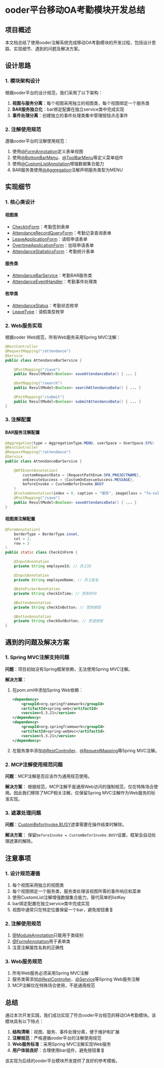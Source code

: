 # ooder平台移动OA考勤模块开发总结

## 项目概述

本文档总结了使用ooder注解系统完成移动OA考勤模块的开发过程，包括设计思路、实现细节、遇到的问题及解决方案。

## 设计思路

### 1. 模块架构设计

根据ooder平台的设计规范，我们采用了以下架构：

1. **视图与服务分离**：每个视图采用独立的视图类，每个视图绑定一个服务类
2. **BAR服务独立化**：bar绑定配置在独立service类中完成实现
3. **事件处理分离**：创建独立的事件处理类集中管理按钮点击事件

### 2. 注解使用规范

遵循ooder平台的注解使用规范：

1. 使用[@FormAnnotation](file:///E:/ooder-gitee/ooder-annotation/src/main/java/net/ooder/esd/annotation/FormAnnotation.java#L15-L66)定义表单视图
2. 使用[@BottomBarMenu](file:///E:/ooder-gitee/ooder-annotation/src/main/java/net/ooder/esd/annotation/menu/BottomBarMenu.java#L11-L44)、[@ToolBarMenu](file:///E:/ooder-gitee/ooder-annotation/src/main/java/net/ooder/esd/annotation/menu/ToolBarMenu.java#L11-L44)等定义菜单组件
3. 使用[@CustomListAnnotation](file:///E:/ooder-gitee/ooder-annotation/src/main/java/net/ooder/esd/annotation/field/CustomListAnnotation.java#L12-L48)增强数据集合能力
4. BAR服务类使用[@Aggregation](file:///E:/ooder-gitee/ooder-annotation/src/main/java/net/ooder/annotation/Aggregation.java#L12-L53)注解声明服务类型为MENU

## 实现细节

### 1. 核心类设计

#### 视图类
- [CheckInForm](file:///E:/ooder-gitee/ooder-annotation/src/main/java/net/ooder/attendance/MobileAttendanceModuleCorrect.java#L23-L53)：考勤签到表单
- [AttendanceRecordQueryForm](file:///E:/ooder-gitee/ooder-annotation/src/main/java/net/ooder/attendance/MobileAttendanceModuleCorrect.java#L62-L88)：考勤记录查询表单
- [LeaveApplicationForm](file:///E:/ooder-gitee/ooder-annotation/src/main/java/net/ooder/attendance/MobileAttendanceModuleCorrect.java#L97-L130)：请假申请表单
- [OvertimeApplicationForm](file:///E:/ooder-gitee/ooder-annotation/src/main/java/net/ooder/attendance/MobileAttendanceModuleCorrect.java#L139-L172)：加班申请表单
- [AttendanceStatisticsForm](file:///E:/ooder-gitee/ooder-annotation/src/main/java/net/ooder/attendance/MobileAttendanceModuleCorrect.java#L181-L203)：考勤统计表单

#### 服务类
- [AttendanceBarService](file:///E:/ooder-gitee/ooder-annotation/src/main/java/net/ooder/attendance/service/AttendanceBarService.java#L19-L107)：考勤BAR服务类
- [AttendanceEventHandler](file:///E:/ooder-gitee/ooder-annotation/src/main/java/net/ooder/attendance/service/AttendanceEventHandler.java#L15-L225)：考勤事件处理类

#### 枚举类
- [AttendanceStatus](file:///E:/ooder-gitee/ooder-annotation/src/main/java/net/ooder/attendance/enums/AttendanceStatus.java#L7-L12)：考勤状态枚举
- [LeaveType](file:///E:/ooder-gitee/ooder-annotation/src/main/java/net/ooder/attendance/enums/LeaveType.java#L7-L12)：请假类型枚举

### 2. Web服务实现

根据ooder Web规范，所有Web服务采用Spring MVC注解：

```java
@RestController
@RequestMapping("/attendance")
@Service
public class AttendanceBarService {
    
    @PostMapping("/save")
    public ResultModel<Boolean> saveAttendanceData() { ... }
    
    @GetMapping("/search")
    public ResultModel<Boolean> searchAttendanceData() { ... }
    
    @PostMapping("/submit")
    public ResultModel<Boolean> submitAttendanceData() { ... }
}
```

### 3. 注解配置

#### BAR服务注解配置
```java
@Aggregation(type = AggregationType.MENU, userSpace = UserSpace.SYS)
@RestController
@RequestMapping("/attendance")
@Service
public class AttendanceBarService {
    
    @APIEventAnnotation(
        customRequestData = {RequestPathEnum.SPA_PROJECTNAME},   
        onExecuteSuccess = {CustomOnExecueSuccess.MESSAGE},
        beforeInvoke = CustomBeforInvoke.BUSY
    )
    @CustomAnnotation(index = 0, caption = "保存", imageClass = "fa-solid fa-save")
    @PostMapping("/save")
    public ResultModel<Boolean> saveAttendanceData() { ... }
}
```

#### 视图类注解配置
```java
@FormAnnotation(
    borderType = BorderType.inset,
    col = 2,
    row = 3
)
public static class CheckInForm {
    
    @InputAnnotation
    private String employeeId; // 员工ID
    
    @InputAnnotation
    private String employeeName; // 员工姓名
    
    @DatePickerAnnotation
    private String checkInTime; // 签到时间
    
    @ButtonAnnotation
    private String checkInButton; // 签到按钮
    
    @ButtonAnnotation
    private String checkOutButton; // 签退按钮
}
```

## 遇到的问题及解决方案

### 1. Spring MVC注解支持问题

**问题**：项目初始没有Spring框架依赖，无法使用Spring MVC注解。

**解决方案**：
1. 在pom.xml中添加Spring Web依赖：
   ```xml
   <dependency>
       <groupId>org.springframework</groupId>
       <artifactId>spring-web</artifactId>
       <version>5.3.21</version>
   </dependency>
   <dependency>
       <groupId>org.springframework</groupId>
       <artifactId>spring-webmvc</artifactId>
       <version>5.3.21</version>
   </dependency>
   ```
2. 在服务类中添加[@RestController](file:///E:/ooder-gitee/ooder-annotation/src/main/java/net/ooder/attendance/service/AttendanceBarService.java#L22-L22)、[@RequestMapping](file:///E:/ooder-gitee/ooder-annotation/src/main/java/net/ooder/attendance/service/AttendanceBarService.java#L23-L23)等Spring MVC注解。

### 2. MCP注解使用规范问题

**问题**：MCP注解是否应该作为通用规范使用。

**解决方案**：
根据规范，MCP注解不是通用Web访问的强制规范，仅在特殊场合使用。因此我们移除了MCP相关注解，仅保留Spring MVC注解作为Web服务的标准实现。

### 3. 遮罩处理问题

**问题**：[CustomBeforInvoke.BUSY](file:///E:/ooder-gitee/ooder-annotation/src/main/java/net/ooder/esd/annotation/event/CustomBeforInvoke.java#L4-L9)遮罩需要在操作结束时解除。

**解决方案**：
保留`beforeInvoke = CustomBeforInvoke.BUSY`设置，框架会自动处理遮罩的解除。

## 注意事项

### 1. 设计规范遵循

1. 每个视图采用独立的视图类
2. 每个视图绑定一个服务类，服务类处理该视图所需的事件响应和菜单
3. 使用CustomList注解增强数据集合能力，替代简单的listKey
4. bar绑定配置在独立service类中完成实现
5. 视图中通常只在特定位置保留一个bar，避免按钮重复

### 2. 注解使用规范

1. [@ModuleAnnotation](file:///E:/ooder-gitee/ooder-annotation/src/main/java/net/ooder/annotation/ModuleAnnotation.java#L12-L48)只能用于类级别
2. [@FormAnnotation](file:///E:/ooder-gitee/ooder-annotation/src/main/java/net/ooder/esd/annotation/FormAnnotation.java#L15-L66)用于表单类
3. 注意注解属性名称的正确性

### 3. Web服务规范

1. 所有Web服务必须采用Spring MVC注解
2. 服务类需添加[@RestController](file:///E:/ooder-gitee/ooder-annotation/src/main/java/net/ooder/attendance/service/AttendanceBarService.java#L22-L22)、[@Service](file:///E:/ooder-gitee/ooder-annotation/src/main/java/net/ooder/attendance/service/AttendanceBarService.java#L24-L24)等Spring Web服务注解
3. MCP注解仅在特殊场合使用，不是通用规范

## 总结

通过本次开发实践，我们成功实现了符合ooder平台规范的移动OA考勤模块。该模块具有以下特点：

1. **结构清晰**：视图、服务、事件处理分离，便于维护和扩展
2. **注解规范**：严格遵循ooder平台的注解使用规范
3. **Web服务标准**：采用Spring MVC注解实现Web服务
4. **用户体验良好**：合理使用bar组件，避免按钮重复

该实现为后续的ooder平台模块开发提供了良好的参考模板。